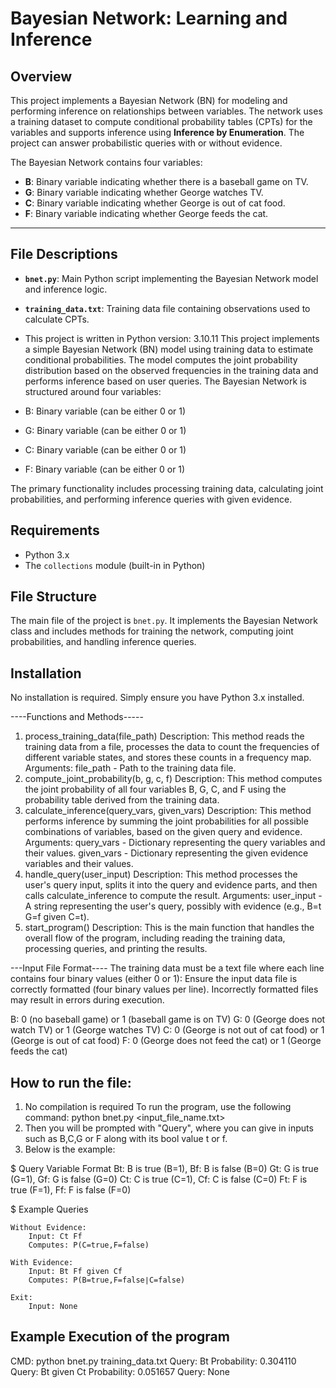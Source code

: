 # **Bayesian Network: Learning and Inference**

## **Overview**
This project implements a Bayesian Network (BN) for modeling and performing inference on relationships between variables. The network uses a training dataset to compute conditional probability tables (CPTs) for the variables and supports inference using **Inference by Enumeration**. The project can answer probabilistic queries with or without evidence.

The Bayesian Network contains four variables:
- **B**: Binary variable indicating whether there is a baseball game on TV.
- **G**: Binary variable indicating whether George watches TV.
- **C**: Binary variable indicating whether George is out of cat food.
- **F**: Binary variable indicating whether George feeds the cat.

---

## **File Descriptions**
- **`bnet.py`**: Main Python script implementing the Bayesian Network model and inference logic.
- **`training_data.txt`**: Training data file containing observations used to calculate CPTs.

- This project is written in Python version: 3.10.11
This project implements a simple Bayesian Network (BN) model using training data to estimate conditional probabilities. The model computes the joint probability distribution based on the observed frequencies in the training data and performs inference based on user queries. The Bayesian Network is structured around four variables:

- B: Binary variable (can be either 0 or 1)
- G: Binary variable (can be either 0 or 1)
- C: Binary variable (can be either 0 or 1)
- F: Binary variable (can be either 0 or 1)

The primary functionality includes processing training data, calculating joint probabilities, and performing inference queries with given evidence.

## Requirements
- Python 3.x
- The `collections` module (built-in in Python)

## File Structure
The main file of the project is `bnet.py`. It implements the Bayesian Network class and includes methods for training the network, computing joint probabilities, and handling inference queries.

## Installation
No installation is required. Simply ensure you have Python 3.x installed.


----Functions and Methods-----
1) process_training_data(file_path)
	Description: This method reads the training data from a file, processes the data to count the frequencies of different variable states, and stores these counts in a frequency map.
	Arguments: file_path - Path to the training data file.
2) compute_joint_probability(b, g, c, f)
	Description: This method computes the joint probability of all four variables B, G, C, and F using the probability table derived from the training data.
3) calculate_inference(query_vars, given_vars)
	Description: This method performs inference by summing the joint probabilities for all possible combinations of variables, based on the given query and evidence.
	Arguments:
		query_vars - Dictionary representing the query variables and their values.
		given_vars - Dictionary representing the given evidence variables and their values.
3) handle_query(user_input)
	Description: This method processes the user's query input, splits it into the query and evidence parts, and then calls calculate_inference to compute the result.
	Arguments: user_input - A string representing the user's query, possibly with evidence (e.g., B=t G=f given C=t).
4) start_program()
	Description: This is the main function that handles the overall flow of the program, including reading the training data, processing queries, and printing the results.

---Input File Format----
The training data must be a text file where each line contains four binary values (either 0 or 1):
Ensure the input data file is correctly formatted (four binary values per line). Incorrectly formatted files may result in errors during execution.

B: 0 (no baseball game) or 1 (baseball game is on TV)
G: 0 (George does not watch TV) or 1 (George watches TV)
C: 0 (George is not out of cat food) or 1 (George is out of cat food)
F: 0 (George does not feed the cat) or 1 (George feeds the cat)

## How to run the file:

1) No compilation is required
To run the program, use the following command:  python bnet.py <input_file_name.txt>
2) Then you will be prompted with "Query", where you can give in inputs such as B,C,G or F along with its bool value t or f.
3) Below is the example:

$ Query Variable Format
Bt: B is true (B=1), Bf: B is false (B=0)
Gt: G is true (G=1), Gf: G is false (G=0)
Ct: C is true (C=1), Cf: C is false (C=0)
Ft: F is true (F=1), Ff: F is false (F=0)

$ Example Queries

    Without Evidence:
        Input: Ct Ff
        Computes: P(C=true,F=false)

    With Evidence:
        Input: Bt Ff given Cf
        Computes: P(B=true,F=false∣C=false)

    Exit:
        Input: None



## Example Execution of the program ##
CMD: python bnet.py training_data.txt
Query: Bt
Probability: 0.304110
Query: Bt given Ct
Probability: 0.051657
Query: None
